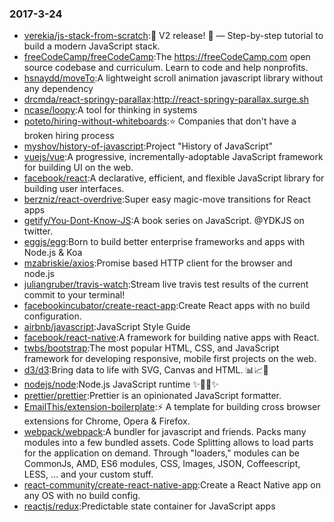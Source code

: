 ### 2017-3-24 
* [verekia/js-stack-from-scratch](https://github.com//verekia/js-stack-from-scratch):🎉 V2 release! 🎉 — Step-by-step tutorial to build a modern JavaScript stack. 
* [freeCodeCamp/freeCodeCamp](https://github.com//freeCodeCamp/freeCodeCamp):The https://freeCodeCamp.com open source codebase and curriculum. Learn to code and help nonprofits. 
* [hsnaydd/moveTo](https://github.com//hsnaydd/moveTo):A lightweight scroll animation javascript library without any dependency 
* [drcmda/react-springy-parallax](https://github.com//drcmda/react-springy-parallax):http://react-springy-parallax.surge.sh 
* [ncase/loopy](https://github.com//ncase/loopy):A tool for thinking in systems 
* [poteto/hiring-without-whiteboards](https://github.com//poteto/hiring-without-whiteboards):⭐️ Companies that don't have a broken hiring process 
* [myshov/history-of-javascript](https://github.com//myshov/history-of-javascript):Project "History of JavaScript" 
* [vuejs/vue](https://github.com//vuejs/vue):A progressive, incrementally-adoptable JavaScript framework for building UI on the web. 
* [facebook/react](https://github.com//facebook/react):A declarative, efficient, and flexible JavaScript library for building user interfaces. 
* [berzniz/react-overdrive](https://github.com//berzniz/react-overdrive):Super easy magic-move transitions for React apps 
* [getify/You-Dont-Know-JS](https://github.com//getify/You-Dont-Know-JS):A book series on JavaScript. @YDKJS on twitter. 
* [eggjs/egg](https://github.com//eggjs/egg):Born to build better enterprise frameworks and apps with Node.js & Koa 
* [mzabriskie/axios](https://github.com//mzabriskie/axios):Promise based HTTP client for the browser and node.js 
* [juliangruber/travis-watch](https://github.com//juliangruber/travis-watch):Stream live travis test results of the current commit to your terminal! 
* [facebookincubator/create-react-app](https://github.com//facebookincubator/create-react-app):Create React apps with no build configuration. 
* [airbnb/javascript](https://github.com//airbnb/javascript):JavaScript Style Guide 
* [facebook/react-native](https://github.com//facebook/react-native):A framework for building native apps with React. 
* [twbs/bootstrap](https://github.com//twbs/bootstrap):The most popular HTML, CSS, and JavaScript framework for developing responsive, mobile first projects on the web. 
* [d3/d3](https://github.com//d3/d3):Bring data to life with SVG, Canvas and HTML. 📊📈🎉 
* [nodejs/node](https://github.com//nodejs/node):Node.js JavaScript runtime ✨🐢🚀✨ 
* [prettier/prettier](https://github.com//prettier/prettier):Prettier is an opinionated JavaScript formatter. 
* [EmailThis/extension-boilerplate](https://github.com//EmailThis/extension-boilerplate):⚡️ A template for building cross browser extensions for Chrome, Opera & Firefox. 
* [webpack/webpack](https://github.com//webpack/webpack):A bundler for javascript and friends. Packs many modules into a few bundled assets. Code Splitting allows to load parts for the application on demand. Through "loaders," modules can be CommonJs, AMD, ES6 modules, CSS, Images, JSON, Coffeescript, LESS, ... and your custom stuff. 
* [react-community/create-react-native-app](https://github.com//react-community/create-react-native-app):Create a React Native app on any OS with no build config. 
* [reactjs/redux](https://github.com//reactjs/redux):Predictable state container for JavaScript apps 
